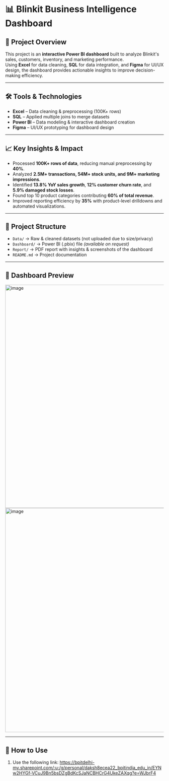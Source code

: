 # 📊 Blinkit Business Intelligence Dashboard

## 🔹 Project Overview  
This project is an **interactive Power BI dashboard** built to analyze Blinkit's sales, customers, inventory, and marketing performance.  
Using **Excel** for data cleaning, **SQL** for data integration, and **Figma** for UI/UX design, the dashboard provides actionable insights to improve decision-making efficiency.  

---

## 🛠️ Tools & Technologies  
- **Excel** – Data cleaning & preprocessing (100K+ rows)  
- **SQL** – Applied multiple joins to merge datasets  
- **Power BI** – Data modeling & interactive dashboard creation  
- **Figma** – UI/UX prototyping for dashboard design  

---

## 📈 Key Insights & Impact  
- Processed **100K+ rows of data**, reducing manual preprocessing by **40%**.  
- Analyzed **2.5M+ transactions, 54M+ stock units, and 9M+ marketing impressions**.  
- Identified **13.8% YoY sales growth**, **12% customer churn rate**, and **5.9% damaged stock losses**.  
- Found top 10 product categories contributing **60% of total revenue**.  
- Improved reporting efficiency by **35%** with product-level drilldowns and automated visualizations.  

---

## 📂 Project Structure  
- `Data/` → Raw & cleaned datasets (not uploaded due to size/privacy)  
- `Dashboard/` → Power BI (.pbix) file *(available on request)*  
- `Report/` → PDF report with insights & screenshots of the dashboard  
- `README.md` → Project documentation  

---

## 📸 Dashboard Preview  
<img width="1300" height="709" alt="image" src="https://github.com/user-attachments/assets/5c87782f-5a81-4c6f-83e9-eb8324c0b75d" />
<img width="1295" height="712" alt="image" src="https://github.com/user-attachments/assets/fe093175-ff79-4edd-a339-f0792652a222" />

  

---

## 🚀 How to Use  
1. Use the following link:
   https://bpitdelhi-my.sharepoint.com/:u:/g/personal/daksh8ecea22_bpitindia_edu_in/EYNw2HYGf-VCuJ9Bn5bsDZgBdKcSJaNCBHCrG4UkeZAXqg?e=WJbrF4
